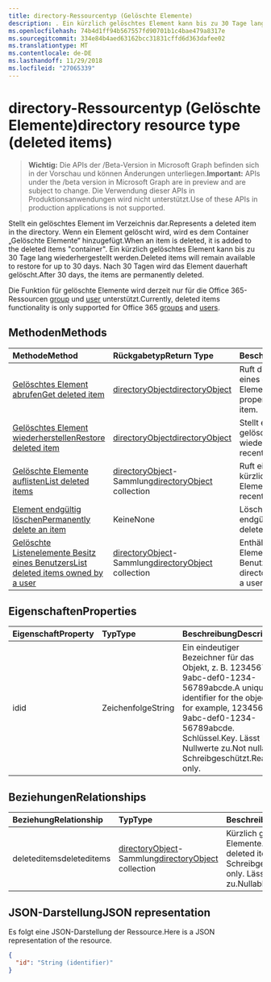 ```yaml
---
title: directory-Ressourcentyp (Gelöschte Elemente)
description: . Ein kürzlich gelöschtes Element kann bis zu 30 Tage lang wiederhergestellt werden. Nach 30 Tagen wird das Element dauerhaft gelöscht.
ms.openlocfilehash: 74b4d1ff94b567557fd90701b1c4bae479a8317e
ms.sourcegitcommit: 334e84b4aed63162bcc31831cffd6d363dafee02
ms.translationtype: MT
ms.contentlocale: de-DE
ms.lasthandoff: 11/29/2018
ms.locfileid: "27065339"
---
```

# <a name="directory-resource-type-deleted-items"></a><span data-ttu-id="44491-105">directory-Ressourcentyp (Gelöschte Elemente)</span><span class="sxs-lookup"><span data-stu-id="44491-105">directory resource type (deleted items)</span></span>

> <span data-ttu-id="44491-106">**Wichtig:** Die APIs der /Beta-Version in Microsoft Graph befinden sich in der Vorschau und können Änderungen unterliegen.</span><span class="sxs-lookup"><span data-stu-id="44491-106">**Important:** APIs under the /beta version in Microsoft Graph are in preview and are subject to change.</span></span> <span data-ttu-id="44491-107">Die Verwendung dieser APIs in Produktionsanwendungen wird nicht unterstützt.</span><span class="sxs-lookup"><span data-stu-id="44491-107">Use of these APIs in production applications is not supported.</span></span>

<span data-ttu-id="44491-108">Stellt ein gelöschtes Element im Verzeichnis dar.</span><span class="sxs-lookup"><span data-stu-id="44491-108">Represents a deleted item in the directory.</span></span> <span data-ttu-id="44491-109">Wenn ein Element gelöscht wird, wird es dem Container „Gelöschte Elemente“ hinzugefügt.</span><span class="sxs-lookup"><span data-stu-id="44491-109">When an item is deleted, it is added to the deleted items "container".</span></span> <span data-ttu-id="44491-110">Ein kürzlich gelöschtes Element kann bis zu 30 Tage lang wiederhergestellt werden.</span><span class="sxs-lookup"><span data-stu-id="44491-110">Deleted items will remain available to restore for up to 30 days.</span></span> <span data-ttu-id="44491-111">Nach 30 Tagen wird das Element dauerhaft gelöscht.</span><span class="sxs-lookup"><span data-stu-id="44491-111">After 30 days, the items are permanently deleted.</span></span>

<span data-ttu-id="44491-112">Die Funktion für gelöschte Elemente wird derzeit nur für die Office 365-Ressourcen [group](group.md) und [user](users.md) unterstützt.</span><span class="sxs-lookup"><span data-stu-id="44491-112">Currently, deleted items functionality is only supported for Office 365 [groups](group.md) and [users](users.md).</span></span>

## <a name="methods"></a><span data-ttu-id="44491-113">Methoden</span><span class="sxs-lookup"><span data-stu-id="44491-113">Methods</span></span>

| <span data-ttu-id="44491-114">Methode</span><span class="sxs-lookup"><span data-stu-id="44491-114">Method</span></span>         | <span data-ttu-id="44491-115">Rückgabetyp</span><span class="sxs-lookup"><span data-stu-id="44491-115">Return Type</span></span> | <span data-ttu-id="44491-116">Beschreibung</span><span class="sxs-lookup"><span data-stu-id="44491-116">Description</span></span> |
|:---------------|:------------|:------------|
|[<span data-ttu-id="44491-117">Gelöschtes Element abrufen</span><span class="sxs-lookup"><span data-stu-id="44491-117">Get deleted item</span></span>](../api/directory-deleteditems-get.md) | [<span data-ttu-id="44491-118">directoryObject</span><span class="sxs-lookup"><span data-stu-id="44491-118">directoryObject</span></span>](directoryobject.md) | <span data-ttu-id="44491-119">Ruft die Eigenschaften eines gelöschten Elements ab.</span><span class="sxs-lookup"><span data-stu-id="44491-119">Gets the properties of a deleted item.</span></span> |
|[<span data-ttu-id="44491-120">Gelöschtes Element wiederherstellen</span><span class="sxs-lookup"><span data-stu-id="44491-120">Restore deleted item</span></span>](../api/directory-deleteditems-restore.md) |[<span data-ttu-id="44491-121">directoryObject</span><span class="sxs-lookup"><span data-stu-id="44491-121">directoryObject</span></span>](directoryobject.md)| <span data-ttu-id="44491-122">Stellt ein kürzlich gelöschtes Element wieder her.</span><span class="sxs-lookup"><span data-stu-id="44491-122">Restores a recently deleted item.</span></span> |
|[<span data-ttu-id="44491-123">Gelöschte Elemente auflisten</span><span class="sxs-lookup"><span data-stu-id="44491-123">List deleted items</span></span>](../api/directory-deleteditems-list.md) |<span data-ttu-id="44491-124">[directoryObject](directoryobject.md)-Sammlung</span><span class="sxs-lookup"><span data-stu-id="44491-124">[directoryObject](directoryobject.md) collection</span></span>| <span data-ttu-id="44491-125">Ruft eine Liste der kürzlich gelöschten Elemente ab.</span><span class="sxs-lookup"><span data-stu-id="44491-125">Gets a list of recently deleted items.</span></span> |
|[<span data-ttu-id="44491-126">Element endgültig löschen</span><span class="sxs-lookup"><span data-stu-id="44491-126">Permanently delete an item</span></span>](../api/directory-deleteditems-delete.md) | <span data-ttu-id="44491-127">Keine</span><span class="sxs-lookup"><span data-stu-id="44491-127">None</span></span> | <span data-ttu-id="44491-128">Löscht ein Element endgültig.</span><span class="sxs-lookup"><span data-stu-id="44491-128">Permanently deletes an item.</span></span> |
|[<span data-ttu-id="44491-129">Gelöschte Listenelemente Besitz eines Benutzers</span><span class="sxs-lookup"><span data-stu-id="44491-129">List deleted items owned by a user</span></span>](../api/directory-deleteditems-user-owned.md) | <span data-ttu-id="44491-130">[directoryObject](directoryobject.md)-Sammlung</span><span class="sxs-lookup"><span data-stu-id="44491-130">[directoryObject](directoryobject.md) collection</span></span> | <span data-ttu-id="44491-131">Enthält Directory Elemente, die einem Benutzer gehören.</span><span class="sxs-lookup"><span data-stu-id="44491-131">Lists directory items owned by a user.</span></span> |

## <a name="properties"></a><span data-ttu-id="44491-132">Eigenschaften</span><span class="sxs-lookup"><span data-stu-id="44491-132">Properties</span></span>
| <span data-ttu-id="44491-133">Eigenschaft</span><span class="sxs-lookup"><span data-stu-id="44491-133">Property</span></span>   | <span data-ttu-id="44491-134">Typ</span><span class="sxs-lookup"><span data-stu-id="44491-134">Type</span></span> |<span data-ttu-id="44491-135">Beschreibung</span><span class="sxs-lookup"><span data-stu-id="44491-135">Description</span></span>|
|:---------------|:--------|:----------|
|<span data-ttu-id="44491-136">id</span><span class="sxs-lookup"><span data-stu-id="44491-136">id</span></span>|<span data-ttu-id="44491-137">Zeichenfolge</span><span class="sxs-lookup"><span data-stu-id="44491-137">String</span></span>| <span data-ttu-id="44491-138">Ein eindeutiger Bezeichner für das Objekt, z. B. 12345678-9abc-def0-1234-56789abcde.</span><span class="sxs-lookup"><span data-stu-id="44491-138">A unique identifier for the object; for example, 12345678-9abc-def0-1234-56789abcde.</span></span> <span data-ttu-id="44491-139">Schlüssel.</span><span class="sxs-lookup"><span data-stu-id="44491-139">Key.</span></span> <span data-ttu-id="44491-140">Lässt keine Nullwerte zu.</span><span class="sxs-lookup"><span data-stu-id="44491-140">Not nullable.</span></span> <span data-ttu-id="44491-141">Schreibgeschützt.</span><span class="sxs-lookup"><span data-stu-id="44491-141">Read-only.</span></span>|

## <a name="relationships"></a><span data-ttu-id="44491-142">Beziehungen</span><span class="sxs-lookup"><span data-stu-id="44491-142">Relationships</span></span>
| <span data-ttu-id="44491-143">Beziehung</span><span class="sxs-lookup"><span data-stu-id="44491-143">Relationship</span></span> | <span data-ttu-id="44491-144">Typ</span><span class="sxs-lookup"><span data-stu-id="44491-144">Type</span></span>   |<span data-ttu-id="44491-145">Beschreibung</span><span class="sxs-lookup"><span data-stu-id="44491-145">Description</span></span>|
|:---------------|:--------|:----------|
|<span data-ttu-id="44491-146">deleteditems</span><span class="sxs-lookup"><span data-stu-id="44491-146">deleteditems</span></span>|<span data-ttu-id="44491-147">[directoryObject](directoryobject.md)-Sammlung</span><span class="sxs-lookup"><span data-stu-id="44491-147">[directoryObject](directoryobject.md) collection</span></span>| <span data-ttu-id="44491-148">Kürzlich gelöschte Elemente.</span><span class="sxs-lookup"><span data-stu-id="44491-148">Recently deleted items.</span></span> <span data-ttu-id="44491-149">Schreibgeschützt.</span><span class="sxs-lookup"><span data-stu-id="44491-149">Read-only.</span></span> <span data-ttu-id="44491-150">Lässt Nullwerte zu.</span><span class="sxs-lookup"><span data-stu-id="44491-150">Nullable.</span></span>|

## <a name="json-representation"></a><span data-ttu-id="44491-151">JSON-Darstellung</span><span class="sxs-lookup"><span data-stu-id="44491-151">JSON representation</span></span>
<span data-ttu-id="44491-152">Es folgt eine JSON-Darstellung der Ressource.</span><span class="sxs-lookup"><span data-stu-id="44491-152">Here is a JSON representation of the resource.</span></span>

<!-- {
  "blockType": "resource",
  "optionalProperties": [

  ],
  "@odata.type": "microsoft.graph.directory"
}-->

```json
{
  "id": "String (identifier)"
}
```

<!-- uuid: 8fcb5dbc-d5aa-4681-8e31-b001d5168d79
2015-10-25 14:57:30 UTC -->
<!-- {
  "type": "#page.annotation",
  "description": "directory resource",
  "keywords": "",
  "section": "documentation",
  "tocPath": ""
}-->